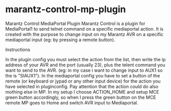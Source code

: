 # marantz-control-mp-plugin

Marantz Control MediaPortal Plugin
Marantz Control is a plugin for MediaPortal1 to send telnet command on a specific mediaportal action.
It is created with the purpose to change input on my Marantz AVR on a specific mediaportal input (eg: by pressing a remote button).


Instructions

In the plugin config you must select the action from the list, then write the ip address of your AVR and the port (usually 23), plus the telent command you want to send to the AVR. (eg: in my case i want to change input to AUX1 so the is "SIAUX1").
In the mediaportal config you have to set a button of the remote (or keyboard or jypad or any other input device) for the action you have selected in pluginconfig. Pay attention that the action could do also mothing else in MP.
In my setup I choose ACTION_HOME and setup MCE green button accordingly, so when I press the green button on the MCE remote MP goes to Home and switch AVR input to Mediaportal.







